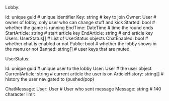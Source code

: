 Lobby:

Id: unique guid # unique identifier
Key: string # key to join
Owner: User # owner of lobby, only user who can change stuff and kick
Started: bool # whether the game is running
EndTime: DateTime # time the round ends
StartArticle: string # start article key
EndArticle: string # end article key
Users: UserStatus[] # List of UserStatus objects
ChatEnabled: bool # whether chat is enabled or not
Public: bool # whether the lobby shows in the menu or not
Banned: string[] # user keys that are muted

UserStatus:

Id: unique guid # unique user to the lobby
User: User # the user object
CurrentArticle: string # current article the user is on
ArticleHistory: string[] # history the user navigated to (pushed/pop)

ChatMessage:
User: User # User who sent message
Message: string # 140 character limit

